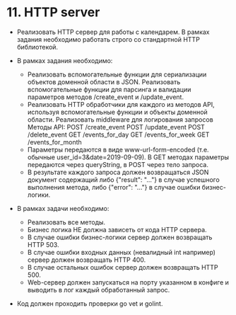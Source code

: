 # 11. HTTP server

- Реализовать HTTP сервер для работы с календарем. В рамках задания необходимо работать строго со стандартной HTTP библиотекой.

- В рамках задания необходимо:

  - Реализовать вспомогательные функции для сериализации объектов доменной области в JSON.
    Реализовать вспомогательные функции для парсинга и валидации параметров методов /create_event и /update_event.
  - Реализовать HTTP обработчики для каждого из методов API, используя вспомогательные функции и объекты доменной области.
    Реализовать middleware для логирования запросов
    Методы API: POST /create_event POST /update_event POST /delete_event GET /events_for_day GET /events_for_week GET /events_for_month
  - Параметры передаются в виде www-url-form-encoded (т.е. обычные user_id=3&date=2019-09-09). В GET методах параметры передаются через queryString, в POST через тело запроса.
  - В результате каждого запроса должен возвращаться JSON документ содержащий либо {"result": "..."} в случае успешного выполнения метода, либо {"error": "..."} в случае ошибки бизнес-логики.

- В рамках задачи необходимо:

  - Реализовать все методы.
  - Бизнес логика НЕ должна зависеть от кода HTTP сервера.
  - В случае ошибки бизнес-логики сервер должен возвращать HTTP 503.
  - В случае ошибки входных данных (невалидный int например) сервер должен возвращать HTTP 400.
  - В случае остальных ошибок сервер должен возвращать HTTP 500.
  - Web-сервер должен запускаться на порту указанном в конфиге и выводить в лог каждый обработанный запрос.

- Код должен проходить проверки go vet и golint.
